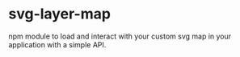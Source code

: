 # svg-layer-map
 npm module to load and interact with your custom svg map in your application with a simple API. 
